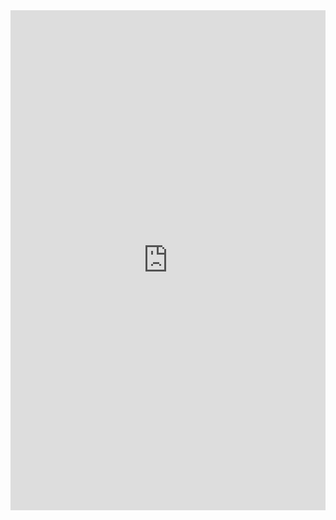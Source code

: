 <iframe class="repl" width="100%" height="800px" frameborder="0" src="https://repl.it/@azablan/printFives?lite=true"></iframe>
